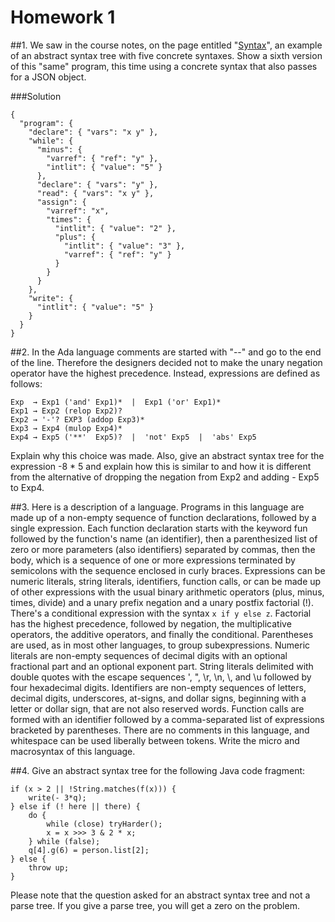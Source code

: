 # Homework 1

##1.
We saw in the course notes, on the page entitled "[Syntax](http://cs.lmu.edu/~ray/notes/syntax/)", an example of an abstract syntax tree with five concrete syntaxes. Show a sixth version of this "same" program, this time using a concrete syntax that also passes for a JSON object.

###Solution
```
{
  "program": {
    "declare": { "vars": "x y" },
    "while": {
      "minus": {
        "varref": { "ref": "y" },
        "intlit": { "value": "5" }
      },
      "declare": { "vars": "y" },
      "read": { "vars": "x y" },
      "assign": {
        "varref": "x",
        "times": {
          "intlit": { "value": "2" },
          "plus": {
            "intlit": { "value": "3" },
            "varref": { "ref": "y" }
          }
        }
      }
    },
    "write": {
      "intlit": { "value": "5" }
    }
  }
}
```

##2.
In the Ada language comments are started with "--" and go to the end of the line. Therefore the designers decided not to make the unary negation operator have the highest precedence. Instead, expressions are defined as follows:
```
Exp  → Exp1 ('and' Exp1)*  |  Exp1 ('or' Exp1)*
Exp1 → Exp2 (relop Exp2)?
Exp2 → '-'? EXP3 (addop Exp3)*
Exp3 → Exp4 (mulop Exp4)*
Exp4 → Exp5 ('**'  Exp5)?  |  'not' Exp5  |  'abs' Exp5
```
Explain why this choice was made. Also, give an abstract syntax tree for the expression -8 * 5 and explain how this is similar to and how it is different from the alternative of dropping the negation from Exp2 and adding - Exp5 to Exp4.

##3.
Here is a description of a language. Programs in this language are made up of a non-empty sequence of function declarations, followed by a single expression. Each function declaration starts with the keyword fun followed by the function's name (an identifier), then a parenthesized list of zero or more parameters (also identifiers) separated by commas, then the body, which is a sequence of one or more expressions terminated by semicolons with the sequence enclosed in curly braces. Expressions can be numeric literals, string literals, identifiers, function calls, or can be made up of other expressions with the usual binary arithmetic operators (plus, minus, times, divide) and a unary prefix negation and a unary postfix factorial (!). There's a conditional expression with the syntax ```x if y else z```. Factorial has the highest precedence, followed by negation, the multiplicative operators, the additive operators, and finally the conditional. Parentheses are used, as in most other languages, to group subexpressions. Numeric literals are non-empty sequences of decimal digits with an optional fractional part and an optional exponent part. String literals delimited with double quotes with the escape sequences \', \", \r, \n, \\, and \u followed by four hexadecimal digits. Identifiers are non-empty sequences of letters, decimal digits, underscores, at-signs, and dollar signs, beginning with a letter or dollar sign, that are not also reserved words. Function calls are formed with an identifier followed by a comma-separated list of expressions bracketed by parentheses. There are no comments in this language, and whitespace can be used liberally between tokens.
Write the micro and macrosyntax of this language.

##4.
Give an abstract syntax tree for the following Java code fragment:
```
if (x > 2 || !String.matches(f(x))) {
    write(- 3*q);
} else if (! here || there) {
    do {
        while (close) tryHarder();
        x = x >>> 3 & 2 * x;
    } while (false);
    q[4].g(6) = person.list[2];
} else {
    throw up;
}
```
Please note that the question asked for an abstract syntax tree and not a parse tree. If you give a parse tree, you will get a zero on the problem.


